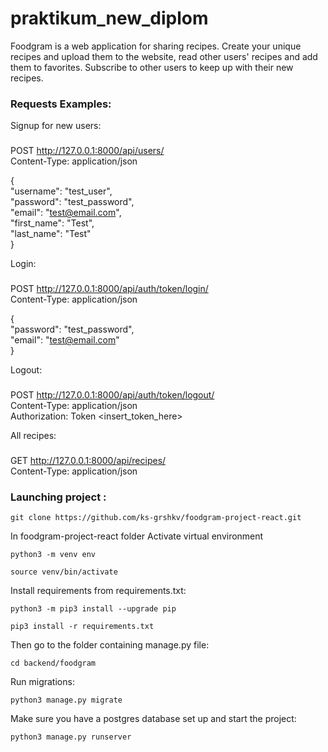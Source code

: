 # praktikum_new_diplom

Foodgram is a web application for sharing recipes. 
Create your unique recipes and upload them to the website, read other
users' recipes and add them to favorites. 
Subscribe to other users to keep up with their new recipes.

### Requests Examples:

Signup for new users:  
###  
POST http://127.0.0.1:8000/api/users/  
Content-Type: application/json  

{  
    "username": "test_user",  
    "password": "test_password",  
    "email": "test@email.com",  
    "first_name": "Test",  
    "last_name": "Test"  
}

Login:  
###  
POST http://127.0.0.1:8000/api/auth/token/login/  
Content-Type: application/json

{  
    "password": "test_password",  
    "email": "test@email.com"  
}  

Logout:  
###  
POST  http://127.0.0.1:8000/api/auth/token/logout/  
Content-Type: application/json  
Authorization: Token <insert_token_here>  

All recipes:  
###  
GET http://127.0.0.1:8000/api/recipes/  
Content-Type: application/json 


### Launching project :

```
git clone https://github.com/ks-grshkv/foodgram-project-react.git
```

In foodgram-project-react folder
Activate virtual environment

```
python3 -m venv env
```
```
source venv/bin/activate
```

Install requirements from requirements.txt:

```
python3 -m pip3 install --upgrade pip
```
```
pip3 install -r requirements.txt
```

Then go to the folder containing manage.py file:

```
cd backend/foodgram
```

Run migrations:

```
python3 manage.py migrate
```

Make sure you have a postgres database set up
and start the project:

```
python3 manage.py runserver
```